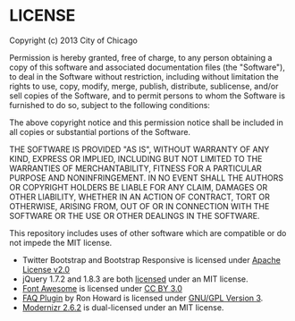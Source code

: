 LICENSE
=======

Copyright (c) 2013 City of Chicago

Permission is hereby granted, free of charge, to any person obtaining a copy
of this software and associated documentation files (the "Software"), to deal
in the Software without restriction, including without limitation the rights
to use, copy, modify, merge, publish, distribute, sublicense, and/or sell
copies of the Software, and to permit persons to whom the Software is
furnished to do so, subject to the following conditions:

The above copyright notice and this permission notice shall be included in
all copies or substantial portions of the Software.

THE SOFTWARE IS PROVIDED "AS IS", WITHOUT WARRANTY OF ANY KIND, EXPRESS OR
IMPLIED, INCLUDING BUT NOT LIMITED TO THE WARRANTIES OF MERCHANTABILITY,
FITNESS FOR A PARTICULAR PURPOSE AND NONINFRINGEMENT. IN NO EVENT SHALL THE
AUTHORS OR COPYRIGHT HOLDERS BE LIABLE FOR ANY CLAIM, DAMAGES OR OTHER
LIABILITY, WHETHER IN AN ACTION OF CONTRACT, TORT OR OTHERWISE, ARISING FROM,
OUT OF OR IN CONNECTION WITH THE SOFTWARE OR THE USE OR OTHER DEALINGS IN
THE SOFTWARE.

This repository includes uses of other software which are compatible or do not impede the MIT license.
+ Twitter Bootstrap and Bootstrap Responsive is licensed under [Apache License v2.0](http://www.apache.org/licenses/LICENSE-2.0)
+ jQuery 1.7.2 and 1.8.3 are both [licensed](jquery.org/license) under an MIT license.
+ [Font Awesome](http://fortawesome.github.com/Font-Awesome) is licensed under [CC BY 3.0](http://creativecommons.org/licenses/by/3.0)
+ [FAQ Plugin](http://goideate.com) by Ron Howard is licensed under [GNU/GPL Version 3](http://www.gnu.org/licenses/gpl.html).
+ [Modernizr 2.6.2](http://modernizr.com) is dual-licensed under an MIT license.